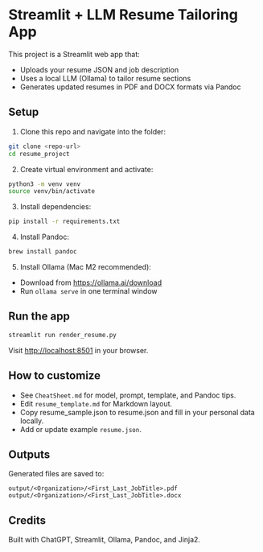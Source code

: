 # Streamlit + LLM Resume Tailoring App

This project is a Streamlit web app that:
- Uploads your resume JSON and job description
- Uses a local LLM (Ollama) to tailor resume sections
- Generates updated resumes in PDF and DOCX formats via Pandoc

## Setup

1. Clone this repo and navigate into the folder:
```bash
git clone <repo-url>
cd resume_project
```

2. Create virtual environment and activate:
```bash
python3 -m venv venv
source venv/bin/activate
```

3. Install dependencies:
```bash
pip install -r requirements.txt
```

4. Install Pandoc:
```bash
brew install pandoc
```

5. Install Ollama (Mac M2 recommended):
- Download from https://ollama.ai/download
- Run `ollama serve` in one terminal window

## Run the app
```bash
streamlit run render_resume.py
```
Visit [http://localhost:8501](http://localhost:8501) in your browser.

## How to customize
- See `CheatSheet.md` for model, prompt, template, and Pandoc tips.
- Edit `resume_template.md` for Markdown layout.
- Copy resume_sample.json to resume.json and fill in your personal data locally.
- Add or update example `resume.json`.

## Outputs
Generated files are saved to:
```
output/<Organization>/<First_Last_JobTitle>.pdf
output/<Organization>/<First_Last_JobTitle>.docx
```

## Credits
Built with ChatGPT, Streamlit, Ollama, Pandoc, and Jinja2.